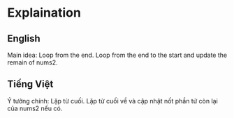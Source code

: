 # Explaination

## English
Main idea: Loop from the end.
Loop from the end to the start and update the remain of nums2.

## Tiếng Việt
Ý tưởng chính: Lặp từ cuối.
Lặp từ cuối về và cập nhật nốt phần tử còn lại của nums2 nếu có.
